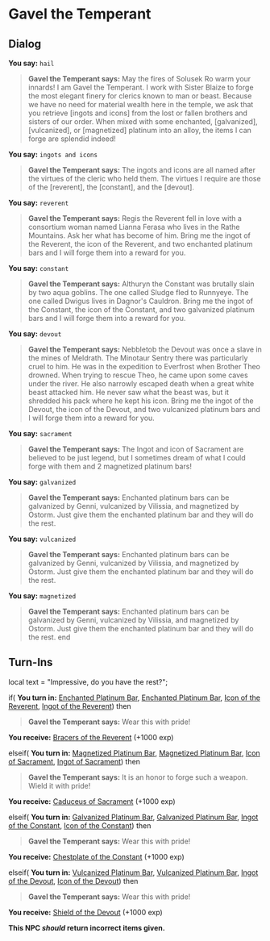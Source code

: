 # Gavel the Temperant


## Dialog

**You say:** `hail`



>**Gavel the Temperant says:** May the fires of Solusek Ro warm your innards! I am Gavel the Temperant. I work with Sister Blaize to forge the most elegant finery for clerics known to man or beast. Because we have no need for material wealth here in the temple, we ask that you retrieve [ingots and icons] from the lost or fallen brothers and sisters of our order. When mixed with some enchanted, [galvanized], [vulcanized], or [magnetized] platinum into an alloy, the items I can forge are splendid indeed!

**You say:** `ingots and icons`



>**Gavel the Temperant says:** The ingots and icons are all named after the virtues of the cleric who held them. The virtues I require are those of the [reverent], the [constant], and the [devout].

**You say:** `reverent`



>**Gavel the Temperant says:** Regis the Reverent fell in love with a consortium woman named Lianna Ferasa who lives in the Rathe Mountains. Ask her what has become of him. Bring me the ingot of the Reverent, the icon of the Reverent, and two enchanted platinum bars and I will forge them into a reward for you.

**You say:** `constant`



>**Gavel the Temperant says:** Althuryn the Constant was brutally slain by two aqua goblins. The one called Sludge fled to Runnyeye. The one called Dwigus lives in Dagnor's Cauldron. Bring me the ingot of the Constant, the icon of the Constant, and two galvanized platinum bars and I will forge them into a reward for you.

**You say:** `devout`



>**Gavel the Temperant says:** Nebbletob the Devout was once a slave in the mines of Meldrath. The Minotaur Sentry there was particularly cruel to him. He was in the expedition to Everfrost when Brother Theo drowned. When trying to rescue Theo, he came upon some caves under the river. He also narrowly escaped death when a great white beast attacked him. He never saw what the beast was, but it shredded his pack where he kept his icon. Bring me the ingot of the Devout, the icon of the Devout, and two vulcanized platinum bars and I will forge them into a reward for you.

**You say:** `sacrament`



>**Gavel the Temperant says:** The Ingot and icon of Sacrament are believed to be just legend, but I sometimes dream of what I could forge with them and 2 magnetized platinum bars!


**You say:** `galvanized`



>**Gavel the Temperant says:** Enchanted platinum bars can be galvanized by Genni, vulcanized by Vilissia, and magnetized by Ostorm. Just give them the enchanted platinum bar and they will do the rest.

**You say:** `vulcanized`



>**Gavel the Temperant says:** Enchanted platinum bars can be galvanized by Genni, vulcanized by Vilissia, and magnetized by Ostorm. Just give them the enchanted platinum bar and they will do the rest.

**You say:** `magnetized`



>**Gavel the Temperant says:** Enchanted platinum bars can be galvanized by Genni, vulcanized by Vilissia, and magnetized by Ostorm. Just give them the enchanted platinum bar and they will do the rest.
end

## Turn-Ins



local text = "Impressive, do you have the rest?";



if( **You turn in:** [Enchanted Platinum Bar](/item/16507), [Enchanted Platinum Bar](/item/16507), [Icon of the Reverent](/item/19010), [Ingot of the Reverent](/item/19009)) then


>**Gavel the Temperant says:** Wear this with pride!


 **You receive:**  [Bracers of the Reverent](/item/4925) (+1000 exp)

elseif( **You turn in:** [Magnetized Platinum Bar](/item/19049), [Magnetized Platinum Bar](/item/19049), [Icon of Sacrament](/item/19016), [Ingot of Sacrament](/item/19015)) then


>**Gavel the Temperant says:** It is an honor to forge such a weapon. Wield it with pride!


 **You receive:**  [Caduceus of Sacrament](/item/6407) (+1000 exp)

elseif( **You turn in:** [Galvanized Platinum Bar](/item/19047), [Galvanized Platinum Bar](/item/19047), [Ingot of the Constant](/item/19011), [Icon of the Constant](/item/19012)) then


>**Gavel the Temperant says:** Wear this with pride!


 **You receive:**  [Chestplate of the Constant](/item/4926) (+1000 exp)

elseif( **You turn in:** [Vulcanized Platinum Bar](/item/19048), [Vulcanized Platinum Bar](/item/19048), [Ingot of the Devout](/item/19013), [Icon of the Devout](/item/19014)) then


>**Gavel the Temperant says:** Wear this with pride!


 **You receive:**  [Shield of the Devout](/item/9427) (+1000 exp)

**This NPC *should* return incorrect items given.**






